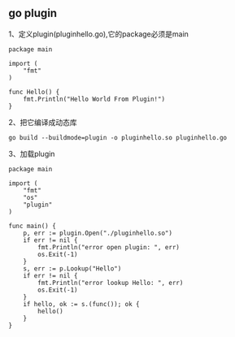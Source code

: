## go plugin

1、定义plugin(pluginhello.go),它的package必须是main

```
package main

import (
    "fmt"
)

func Hello() {
    fmt.Println("Hello World From Plugin!")
}
```

2、把它编译成动态库

```
go build --buildmode=plugin -o pluginhello.so pluginhello.go
```

3、加载plugin

```
package main

import (
    "fmt"
    "os"
    "plugin"
)

func main() {
    p, err := plugin.Open("./pluginhello.so")
    if err != nil {
        fmt.Println("error open plugin: ", err)
        os.Exit(-1)
    }
    s, err := p.Lookup("Hello")
    if err != nil {
        fmt.Println("error lookup Hello: ", err)
        os.Exit(-1)
    }
    if hello, ok := s.(func()); ok {
        hello()
    }
}
```

